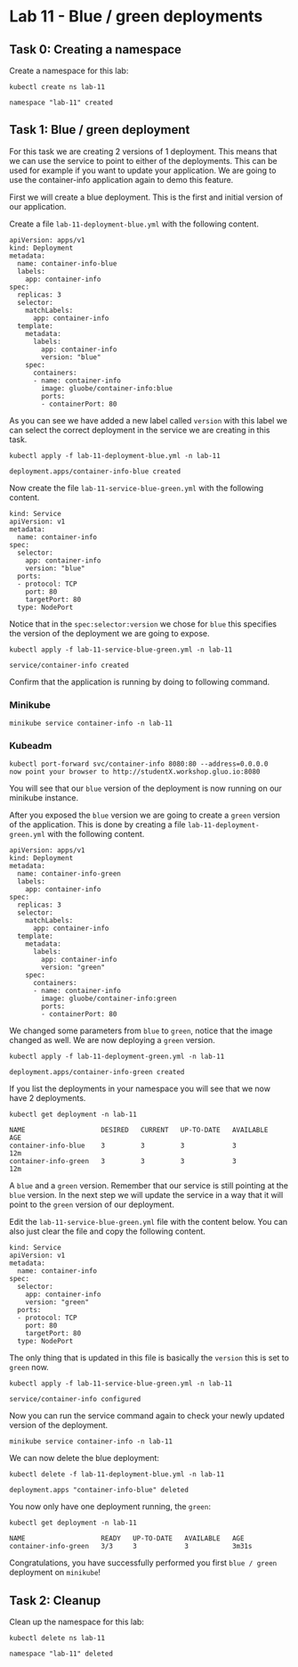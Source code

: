 # Lab 11 - Blue / green deployments

## Task 0: Creating a namespace

Create a namespace for this lab:

```
kubectl create ns lab-11

namespace "lab-11" created
```

## Task 1: Blue / green deployment

For this task we are creating 2 versions of 1 deployment. This means that we
can use the service to point to either of the deployments. This can be used for
example if you want to update your application. We are going to use the
container-info application again to demo this feature.

First we will create a blue deployment. This is the first and initial version
of our application.

Create a file `lab-11-deployment-blue.yml` with the following content.

```
apiVersion: apps/v1
kind: Deployment
metadata:
  name: container-info-blue
  labels:
    app: container-info
spec:
  replicas: 3
  selector:
    matchLabels:
      app: container-info
  template:
    metadata:
      labels:
        app: container-info
        version: "blue"
    spec:
      containers:
      - name: container-info
        image: gluobe/container-info:blue
        ports:
        - containerPort: 80
```

As you can see we have added a new label called `version` with this label we can
select the correct deployment in the service we are creating in this task.

```
kubectl apply -f lab-11-deployment-blue.yml -n lab-11

deployment.apps/container-info-blue created
```

Now create the file `lab-11-service-blue-green.yml` with the following content.

```
kind: Service
apiVersion: v1
metadata:
  name: container-info
spec:
  selector:
    app: container-info
    version: "blue"
  ports:
  - protocol: TCP
    port: 80
    targetPort: 80
  type: NodePort
```

Notice that in the `spec:selector:version` we chose for `blue` this specifies
the version of the deployment we are going to expose.

```
kubectl apply -f lab-11-service-blue-green.yml -n lab-11

service/container-info created
```

Confirm that the application is running by doing to following command.

### Minikube
```
minikube service container-info -n lab-11
```
### Kubeadm
```
kubectl port-forward svc/container-info 8080:80 --address=0.0.0.0
now point your browser to http://studentX.workshop.gluo.io:8080
```

You will see that our `blue` version of the deployment is now running on our
minikube instance.

After you exposed the `blue` version we are going to create a `green` version
of the application. This is done by creating a file
`lab-11-deployment-green.yml` with the following content.

```
apiVersion: apps/v1
kind: Deployment
metadata:
  name: container-info-green
  labels:
    app: container-info
spec:
  replicas: 3
  selector:
    matchLabels:
      app: container-info
  template:
    metadata:
      labels:
        app: container-info
        version: "green"
    spec:
      containers:
      - name: container-info
        image: gluobe/container-info:green
        ports:
        - containerPort: 80
```

We changed some parameters from `blue` to `green`, notice that the image changed
as well. We are now deploying a `green` version.

```
kubectl apply -f lab-11-deployment-green.yml -n lab-11

deployment.apps/container-info-green created
```

If you list the deployments in your namespace you will see that we now have 2
deployments.

```
kubectl get deployment -n lab-11

NAME                   DESIRED   CURRENT   UP-TO-DATE   AVAILABLE   AGE
container-info-blue    3         3         3            3           12m
container-info-green   3         3         3            3           12m
```

A `blue` and a `green` version. Remember that our service is still pointing at
the `blue` version. In the next step we will update the service in a way that it
will point to the `green` version of our deployment.

Edit the `lab-11-service-blue-green.yml` file with the content below. You can
also just clear the file and copy the following content.

```
kind: Service
apiVersion: v1
metadata:
  name: container-info
spec:
  selector:
    app: container-info
    version: "green"
  ports:
  - protocol: TCP
    port: 80
    targetPort: 80
  type: NodePort
```

The only thing that is updated in this file is basically the `version` this is
set to `green` now.

```
kubectl apply -f lab-11-service-blue-green.yml -n lab-11

service/container-info configured
```

Now you can run the service command again to check your newly updated version of
the deployment.

```
minikube service container-info -n lab-11
```

We can now delete the blue deployment:

```
kubectl delete -f lab-11-deployment-blue.yml -n lab-11

deployment.apps "container-info-blue" deleted
```

You now only have one deployment running, the `green`:

```
kubectl get deployment -n lab-11

NAME                   READY   UP-TO-DATE   AVAILABLE   AGE
container-info-green   3/3     3            3           3m31s
```

Congratulations, you have successfully performed you first `blue / green`
deployment on `minikube`!

## Task 2: Cleanup

Clean up the namespace for this lab:

```
kubectl delete ns lab-11

namespace "lab-11" deleted
```